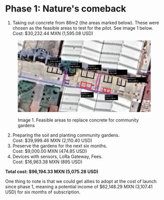 # Phase 1: Nature's comeback

1. Taking out concrete from 86m2 (the areas marked below). These were chosen as the feasible areas to test for the pilot. See image 1 below.\
   Cost: $30,232.44 MXN (1,595.08 USD)

<figure><img src="../.gitbook/assets/image.png" alt=""><figcaption><p>Image 1. Feasible areas to replace concrete for community gardens</p></figcaption></figure>

2. Preparing the soil and planting community gardens.\
   Cost: $39,999.46 MXN (2,110.40 USD)
3. Preserve the gardens for the next six months.\
   Cost: $9,000.00 MXN (474.85 USD)
4. Devices with sensors, LoRa Gateway, Fees.\
   Cost: $16,963.38 MXN (895 USD)

**Total cost: $96,194.33 MXN (5,075.28 USD)**

One thing to note is that we could get allies to adopt at the cost of launch since phase 1, meaning a potential income of $62,148.29 MXN (3,107.41 USD) for six months of subscription.
